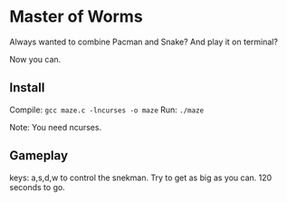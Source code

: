 # Master of Worms

Always wanted to combine Pacman and Snake? And play it on terminal? 

Now you can.

## Install

Compile: 
```gcc maze.c -lncurses -o maze```
Run: 
```./maze```

Note: You need ncurses. 

## Gameplay

keys: a,s,d,w to control the snekman. Try to get as big as you can. 120 seconds to go.





